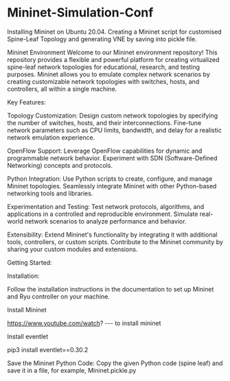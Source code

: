 # Mininet-Simulation-Conf
Installing Mininet on Ubuntu 20.04. Creating a Mininet script for customised Spine-Leaf Topology and generating VNE by saving into pickle file.

Mininet Environment Welcome to our Mininet environment repository! This repository provides a flexible and powerful platform for creating virtualized spine-leaf network topologies for educational, research, and testing purposes. Mininet allows you to emulate complex network scenarios by creating customizable network topologies with switches, hosts, and controllers, all within a single machine.

Key Features:

Topology Customization: Design custom network topologies by specifying the number of switches, hosts, and their interconnections. Fine-tune network parameters such as CPU limits, bandwidth, and delay for a realistic network emulation experience.

OpenFlow Support: Leverage OpenFlow capabilities for dynamic and programmable network behavior. Experiment with SDN (Software-Defined Networking) concepts and protocols.

Python Integration: Use Python scripts to create, configure, and manage Mininet topologies. Seamlessly integrate Mininet with other Python-based networking tools and libraries.

Experimentation and Testing: Test network protocols, algorithms, and applications in a controlled and reproducible environment. Simulate real-world network scenarios to analyze performance and behavior.

Extensibility: Extend Mininet's functionality by integrating it with additional tools, controllers, or custom scripts. Contribute to the Mininet community by sharing your custom modules and extensions.

Getting Started:

Installation:

Follow the installation instructions in the documentation to set up Mininet and Ryu controller on your machine.

Install Mininet

https://www.youtube.com/watch? --- to install mininet 

Install eventlet

pip3 install eventlet==0.30.2

Save the Mininet Python Code: Copy the given Python code (spine leaf) and save it in a file, for example, Mininet.pickle.py
